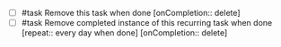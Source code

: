 <!-- placeholder to force blank line before included text -->

- [ ] #task Remove this task when done  [onCompletion:: delete]
- [ ] #task Remove completed instance of this recurring task when done  [repeat:: every day when done]  [onCompletion:: delete]

<!-- placeholder to force blank line after included text -->
